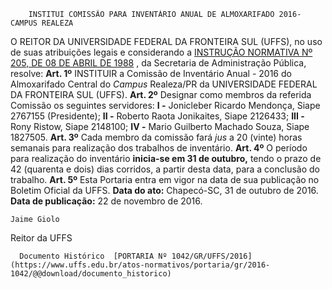         INSTITUI COMISSÃO PARA INVENTÁRIO ANUAL DE ALMOXARIFADO 2016-CAMPUS REALEZA  

 O REITOR DA UNIVERSIDADE FEDERAL DA FRONTEIRA SUL (UFFS), no uso de suas atribuições legais e considerando a [INSTRUÇÃO NORMATIVA Nº 205, DE 08 DE ABRIL DE 1988](http://www.comprasnet.gov.br/legislacao/in/in205_88.htm)  , da Secretaria de Administração Pública, resolve:   **Art. 1º** INSTITUIR a Comissão de Inventário Anual - 2016 do Almoxarifado Central do *Campus* Realeza/PR da UNIVERSIDADE FEDERAL DA FRONTEIRA SUL (UFFS).   **Art. 2º** Designar como membros da referida Comissão os seguintes servidores: **I -** Jonicleber Ricardo Mendonça, Siape 2767155 (Presidente); **II -** Roberto Raota Jonikaites, Siape 2126433; **III -** Rony Ristow, Siape 2148100; **IV -** Mario Guilberto Machado Souza, Siape 1827505.   **Art. 3º** Cada membro da comissão fará *jus* a 20 (vinte) horas semanais para realização dos trabalhos de inventário.   **Art. 4º** O período para realização do inventário **inicia-se em 31 de outubro,** tendo o prazo de 42 (quarenta e dois) dias corridos, a partir desta data, para a conclusão do trabalho.   **Art. 5º** Esta Portaria entra em vigor na data de sua publicação no Boletim Oficial da UFFS.      **Data do ato:** Chapecó-SC, 31 de outubro de 2016.   
 **Data de publicação:**  22 de novembro de 2016. 

    Jaime Giolo   
 Reitor da UFFS 

      Documento Histórico  [PORTARIA Nº 1042/GR/UFFS/2016](https://www.uffs.edu.br/atos-normativos/portaria/gr/2016-1042/@@download/documento_historico)     
      